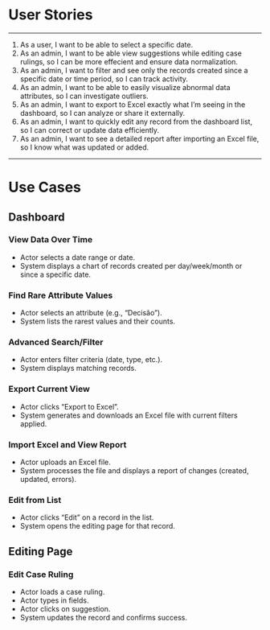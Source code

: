 
# User Stories
-------------
1. As a user, I want to be able to select a specific date.
2. As an admin, I want to be able view suggestions while editing case rulings, so I can be more effecient and ensure data normalization.
3. As an admin, I want to filter and see only the records created since a specific date or time period, so I can track activity.
4. As an admin, I want to be able to easily visualize abnormal data attributes, so I can investigate outliers.
5. As an admin, I want to export to Excel exactly what I’m seeing in the dashboard, so I can analyze or share it externally.
6. As an admin, I want to quickly edit any record from the dashboard list, so I can correct or update data efficiently.
7. As an admin, I want to see a detailed report after importing an Excel file, so I know what was updated or added.
---------------------------------------------------------------------------------------------------------

# Use Cases

## Dashboard


### View Data Over Time
- Actor selects a date range or date.
- System displays a chart of records created per day/week/month or since a specific date.

### Find Rare Attribute Values
- Actor selects an attribute (e.g., “Decisão”).
- System lists the rarest values and their counts.

### Advanced Search/Filter
- Actor enters filter criteria (date, type, etc.).
- System displays matching records.

### Export Current View
- Actor clicks “Export to Excel”.
- System generates and downloads an Excel file with current filters applied.

### Import Excel and View Report
- Actor uploads an Excel file.
- System processes the file and displays a report of changes (created, updated, errors).

### Edit from List
- Actor clicks “Edit” on a record in the list.
- System opens the editing page for that record.


## Editing Page

### Edit Case Ruling
- Actor loads a case ruling.
- Actor types in fields.
- Actor clicks on suggestion.
- System updates the record and confirms success.
